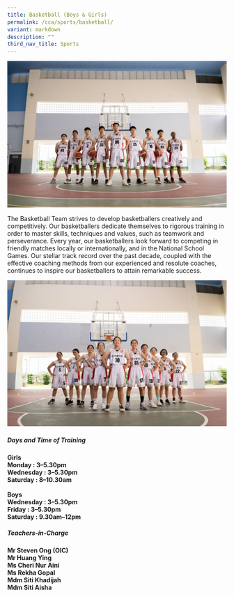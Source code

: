 ```yaml
---
title: Basketball (Boys & Girls)
permalink: /cca/sports/basketball/
variant: markdown
description: ""
third_nav_title: Sports
---
```



![](/images/2023images/CCAs%202023/basketballmain.jpg)

The Basketball Team strives to develop basketballers creatively and competitively. Our basketballers dedicate themselves to rigorous training in order to master skills, techniques and values, such as teamwork and perseverance. Every year, our basketballers look forward to competing in friendly matches locally or internationally, and in the National School Games. Our stellar track record over the past decade, coupled with the effective coaching methods from our experienced and resolute coaches, continues to inspire our basketballers to attain remarkable success.

![](/images/2023images/CCAs%202023/basketball2.jpg)
  

<h5>Days and Time of Training</h5>
<b>
Girls<br>
Monday : 3–5.30pm <br>Wednesday : 3–5.30pm <br>Saturday : 8–10.30am&nbsp;
<br><br>Boys<br>Wednesday : 3–5.30pm <br>Friday : 3–5.30pm <br>Saturday : 9.30am–12pm
<h5>Teachers-in-Charge</h5>

Mr Steven Ong (OIC)&nbsp;<br>Mr Huang Ying<br>Ms Cheri Nur Aini&nbsp;<br>Ms Rekha Gopal&nbsp;<br>Mdm Siti Khadijah&nbsp;<br>Mdm Siti Aisha</b>